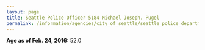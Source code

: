 ```yaml
---
layout: page
title: Seattle Police Officer 5184 Michael Joseph. Pugel
permalink: /information/agencies/city_of_seattle/seattle_police_department/copbook/5184/
---
```


**Age as of Feb. 24, 2016:** 52.0
